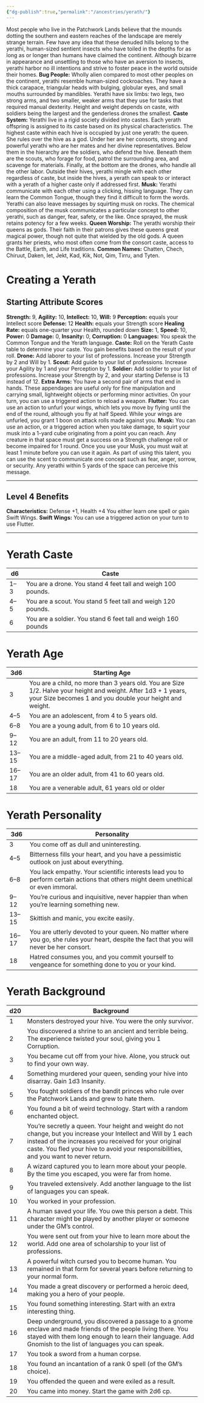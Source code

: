 ```yaml
---
{"dg-publish":true,"permalink":"/ancestries/yerath/"}
---
```


Most people who live in the Patchwork Lands believe that the mounds dotting the southern and eastern reaches of the landscape are merely strange terrain.
Few have any idea that these denuded hills belong to the yerathi, human-sized sentient insects who have toiled in the depths for as long as or longer than humans have claimed the continent. Although bizarre in appearance and unsettling to those who have an aversion to insects, yerathi harbor no ill intentions and strive to foster peace in the world outside their homes.
**Bug People:** Wholly alien compared to most other peoples on the continent, yerathi resemble human-sized cockroaches. They have a thick carapace, triangular heads with bulging, globular eyes, and small mouths surrounded by mandibles. Yerathi have six limbs: two legs, two strong arms, and two smaller, weaker arms that they use for tasks that required manual dexterity. Height and weight depends on caste, with soldiers being the largest and the genderless drones the smallest.
**Caste System:** Yerathi live in a rigid society divided into castes. Each yerath offspring is assigned to its caste based on its physical characteristics. The highest caste within each hive is occupied by just one yerath: the queen. She rules over the hive as a god. Under her are her consorts, strong and powerful yerathi who are her mates and her divine representatives. Below them in the hierarchy are the soldiers, who defend the hive. Beneath them are the scouts, who forage for food, patrol the surrounding area, and scavenge for materials. Finally, at the bottom are the drones, who handle all the other labor. Outside their hives, yerathi mingle with each other regardless of caste, but inside the hives, a yerath can speak to or interact with a yerath of a higher caste only if addressed first.
**Musk:** Yerathi communicate with each other using a clicking, hissing language. They can learn the Common Tongue, though they find it difficult to form the words. Yerathi can also leave messages by squirting musk on rocks. The chemical composition of the musk communicates a particular concept to other yerathi, such as danger, fear, safety, or the like.
Once sprayed, the musk retains potency for a few weeks.
**Queen Worship:** The yerathi worship their queens as gods. Their faith in their patrons gives these queens great magical power, though not quite that wielded by the old gods. A queen grants her priests, who most often come from the consort caste, access to the Battle, Earth, and Life traditions.
**Common Names:** Chatten, Chech, Chiruut, Daken, Iet, Jekt, Kad, Kik, Not, Qim, Tirru, and Tyten.

# Creating a Yerath
## Starting Attribute Scores
**Strength:** 9, **Agility:** 10, **Intellect:** 10, **Will:** 9
**Perception:** equals your Intellect score
**Defense:** 12
**Health:** equals your Strength score
**Healing Rate:** equals one-quarter your Health, rounded down
**Size:** 1, **Speed:** 10, **Power:** 0
**Damage:** 0, **Insanity:** 0, **Corruption:** 0
**Languages:** You speak the Common Tongue and the Yerath language.
**Caste:** Roll on the Yerath Caste table to determine your caste.
You gain benefits based on the result of your roll.
	**Drone:** Add laborer to your list of professions. Increase your Strength by 2 and Will by 1.
	**Scout:** Add guide to your list of professions. Increase your Agility by 1 and your Perception by 1.
	**Soldier:** Add soldier to your list of professions. Increase your Strength by 2, and your starting Defense is 13 instead of 12.
**Extra Arms:** You have a second pair of arms that end in hands.
These appendages are useful only for fine manipulation and carrying small, lightweight objects or performing minor activities. On your turn, you can use a triggered action to reload a weapon.
**Flutter:** You can use an action to unfurl your wings, which lets you move by flying until the end of the round, although you fly at half Speed. While your wings are unfurled, you grant 1 boon on attack rolls made against you.
**Musk:** You can use an action, or a triggered action when you take damage, to squirt your musk into a 1-yard cube originating from a point you can reach. Any creature in that space must get a success on a Strength challenge roll or become impaired for 1 round. Once you use your Musk, you must wait at least 1 minute before you can use it again. As part of using this talent, you can use the scent to communicate one concept such as fear, anger, sorrow, or security. Any yerathi within 5 yards of the space can perceive this message.
- - - 
## Level 4 Benefits
**Characteristics:** Defense +1, Health +4
You either learn one spell or gain Swift Wings.
**Swift Wings:** You can use a triggered action on your turn to use Flutter.
- - -
# Yerath Caste

| d6  | Caste                                                         |
| --- | ------------------------------------------------------------- |
| 1–3 | You are a drone. You stand 4 feet tall and weigh 100 pounds.  |
| 4–5 | You are a scout. You stand 5 feet tall and weigh 120 pounds.  |
| 6   | You are a soldier. You stand 6 feet tall and weigh 160 pounds |
# Yerath Age

| 3d6   | Starting Age                                                                                                                                                               |
| ----- | -------------------------------------------------------------------------------------------------------------------------------------------------------------------------- |
| 3     | You are a child, no more than 3 years old. You are Size 1/2. Halve your height and weight. After 1d3 + 1 years, your Size becomes 1 and you double your height and weight. |
| 4–5   | You are an adolescent, from 4 to 5 years old.                                                                                                                              |
| 6–8   | You are a young adult, from 6 to 10 years old.                                                                                                                             |
| 9–12  | You are an adult, from 11 to 20 years old.                                                                                                                                 |
| 13–15 | You are a middle-aged adult, from 21 to 40 years old.                                                                                                                      |
| 16–17 | You are an older adult, from 41 to 60 years old.                                                                                                                           |
| 18    | You are a venerable adult, 61 years old or older                                                                                                                           |
# Yerath Personality

| 3d6   | Personality                                                                                                                               |
| ----- | ----------------------------------------------------------------------------------------------------------------------------------------- |
| 3     | You come off as dull and uninteresting.                                                                                                   |
| 4–5   | Bitterness fills your heart, and you have a pessimistic outlook on just about everything.                                                 |
| 6–8   | You lack empathy. Your scientific interests lead you to perform certain actions that others might deem unethical or even immoral.         |
| 9–12  | You’re curious and inquisitive, never happier than when you’re learning something new.                                                    |
| 13–15 | Skittish and manic, you excite easily.                                                                                                    |
| 16–17 | You are utterly devoted to your queen. No matter where you go, she rules your heart, despite the fact that you will never be her consort. |
| 18    | Hatred consumes you, and you commit yourself to vengeance for something done to you or your kind.                                         |
# Yerath Background

| d20 | Background                                                                                                                                                                                                                                                        |
| --- | ----------------------------------------------------------------------------------------------------------------------------------------------------------------------------------------------------------------------------------------------------------------- |
| 1   | Monsters destroyed your hive. You were the only survivor.                                                                                                                                                                                                         |
| 2   | You discovered a shrine to an ancient and terrible being. The experience twisted your soul, giving you 1 Corruption.                                                                                                                                              |
| 3   | You became cut off from your hive. Alone, you struck out to find your own way.                                                                                                                                                                                    |
| 4   | Something murdered your queen, sending your hive into disarray. Gain 1d3 Insanity.                                                                                                                                                                                |
| 5   | You fought soldiers of the bandit princes who rule over the Patchwork Lands and grew to hate them.                                                                                                                                                                |
| 6   | You found a bit of weird technology. Start with a random enchanted object.                                                                                                                                                                                        |
| 7   | You’re secretly a queen. Your height and weight do not change, but you increase your Intellect and Will by 1 each instead of the increases you received for your original caste. You fled your hive to avoid your responsibilities, and you want to never return. |
| 8   | A wizard captured you to learn more about your people. By the time you escaped, you were far from home.                                                                                                                                                           |
| 9   | You traveled extensively. Add another language to the list of languages you can speak.                                                                                                                                                                            |
| 10  | You worked in your profession.                                                                                                                                                                                                                                    |
| 11  | A human saved your life. You owe this person a debt. This character might be played by another player or someone under the GM’s control.                                                                                                                          |
| 12  | You were sent out from your hive to learn more about the world. Add one area of scholarship to your list of professions.                                                                                                                                          |
| 13  | A powerful witch cursed you to become human. You remained in that form for several years before returning to your normal form.                                                                                                                                    |
| 14  | You made a great discovery or performed a heroic deed, making you a hero of your people.                                                                                                                                                                          |
| 15  | You found something interesting. Start with an extra interesting thing.                                                                                                                                                                                           |
| 16  | Deep underground, you discovered a passage to a gnome enclave and made friends of the people living there. You stayed with them long enough to learn their language. Add Gnomish to the list of languages you can speak.                                          |
| 17  | You took a sword from a human corpse.                                                                                                                                                                                                                             |
| 18  | You found an incantation of a rank 0 spell (of the GM’s choice).                                                                                                                                                                                                  |
| 19  | You offended the queen and were exiled as a result.                                                                                                                                                                                                               |
| 20  | You came into money. Start the game with 2d6 cp.                                                                                                                                                                                                                  |
